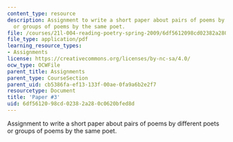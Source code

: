 ```yaml
---
content_type: resource
description: Assignment to write a short paper about pairs of poems by different poets
  or groups of poems by the same poet.
file: /courses/21l-004-reading-poetry-spring-2009/6df5612098cd02382a280c0620bfed8d_MIT21l_004s09_assn03_paper3.pdf
file_type: application/pdf
learning_resource_types:
- Assignments
license: https://creativecommons.org/licenses/by-nc-sa/4.0/
ocw_type: OCWFile
parent_title: Assignments
parent_type: CourseSection
parent_uid: cb5386fa-ef13-133f-00ae-0fa9a6b2e2f7
resourcetype: Document
title: 'Paper #3'
uid: 6df56120-98cd-0238-2a28-0c0620bfed8d
---
```

Assignment to write a short paper about pairs of poems by different poets or groups of poems by the same poet.